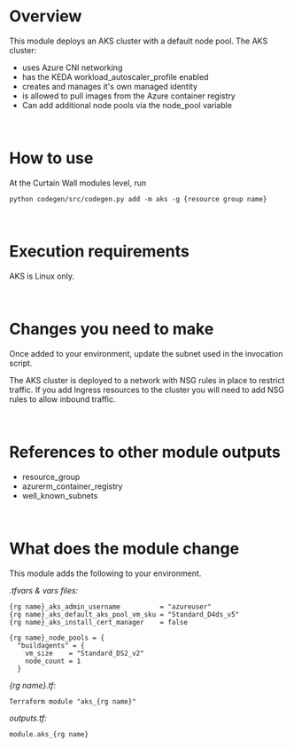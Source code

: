 # Overview

This module deploys an AKS cluster with a default node pool. The AKS cluster:
-  uses Azure CNI networking
- has the KEDA workload_autoscaler_profile enabled
- creates and manages it's own managed identity
- is allowed to pull images from the Azure container registry
- Can add additional node pools via the node_pool variable

&nbsp;
# How to use

At the Curtain Wall modules level, run

`python codegen/src/codegen.py add -m aks -g {resource group name}`

&nbsp;
# Execution requirements

AKS is Linux only.

&nbsp;
# Changes you need to make

Once added to your environment, update the subnet used in the invocation script.

The AKS cluster is deployed to a network with NSG rules in place to restrict traffic.  If you add Ingress resources to the cluster you will need to add NSG rules to allow inbound traffic. 


&nbsp;
# References to other module outputs

- resource_group
- azurerm_container_registry
- well_known_subnets

&nbsp;
# What does the module change

This module adds the following to your environment.

*.tfvars & vars files:*
```
{rg name}_aks_admin_username          = "azureuser" 
{rg name}_aks_default_aks_pool_vm_sku = "Standard_D4ds_v5" 
{rg name}_aks_install_cert_manager    = false

{rg name}_node_pools = {
  "buildagents" = {
    vm_size    = "Standard_DS2_v2"
    node_count = 1
  }
```
*{rg name}.tf:* 
```
Terraform module "aks_{rg name}" 
```
*outputs.tf:*
```
module.aks_{rg name}
```